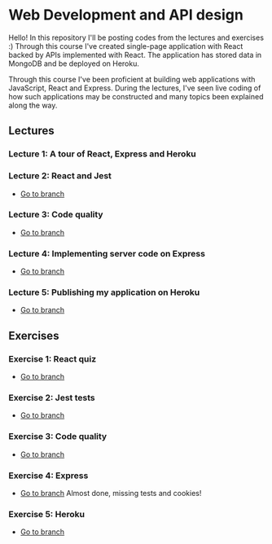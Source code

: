# Web Development and API design
Hello! In this repository I'll be posting codes from the lectures and exercises :)
Through this course I've created single-page application with React backed by APIs implemented with React. The application has stored data in MongoDB and be deployed on Heroku.

Through this course I've been proficient at building web applications with JavaScript, React and Express. During the lectures, I've seen live coding of how such applications may be constructed and many topics been explained along the way.

## Lectures

### Lecture 1: A tour of React, Express and Heroku

### Lecture 2: React and Jest
* [Go to branch](https://github.com/jessicafuung/webutvikling-api-design/tree/lecture02)

### Lecture 3: Code quality
* [Go to branch](https://github.com/jessicafuung/webutvikling-api-design/tree/lecture03)

### Lecture 4: Implementing server code on Express
* [Go to branch](https://github.com/jessicafuung/webutvikling-api-design/tree/lecture04)

### Lecture 5: Publishing my application on Heroku
* [Go to branch](https://github.com/jessicafuung/webutvikling-api-design/tree/lectures/05)

## Exercises

### Exercise 1: React quiz
* [Go to branch](https://github.com/jessicafuung/webutvikling-api-design/tree/exercises/01)

### Exercise 2: Jest tests
* [Go to branch](https://github.com/jessicafuung/webutvikling-api-design/tree/exercises/02)

### Exercise 3: Code quality
* [Go to branch](https://github.com/jessicafuung/webutvikling-api-design/tree/exercises/03)

### Exercise 4: Express
* [Go to branch](https://github.com/jessicafuung/webutvikling-api-design/tree/exercises/04)
Almost done, missing tests and cookies!

### Exercise 5: Heroku
* [Go to branch]()
